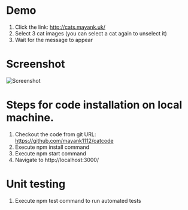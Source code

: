  
# Demo

1. Click the link: http://cats.mayank.uk/
2. Select 3 cat images (you can select a cat again to unselect it)
3. Wait for the message to appear

# Screenshot
![Screenshot](http://cats.mayank.uk/cats.png? "Screenshot")

# Steps for code installation on local machine.

1. Checkout the code from git URL: https://github.com/mayank1112/catcode
2. Execute npm install command
3. Execute npm start command
4. Navigate to http://localhost:3000/

# Unit testing

1. Execute npm test command to run automated tests
